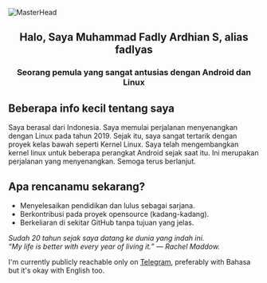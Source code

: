 ![MasterHead](https://1.bp.blogspot.com/-7A4WynwLsMw/XbBpCXG8fHI/AAAAAAAAMt4/uOa1bpLskYgrwGbllhSu2SDj_Mig8SXJQCLcBGAsYHQ/s1600/2000_600px.gif)

<p align="center">
<h2 align="center">Halo, Saya Muhammad Fadly Ardhian S, alias fadlyas</h2>
<h3 align="center">Seorang pemula yang sangat antusias dengan Android dan Linux</h3>
</p>

## Beberapa info kecil tentang saya
Saya berasal dari Indonesia. Saya memulai perjalanan menyenangkan dengan Linux pada tahun 2019. Sejak itu, saya sangat tertarik dengan proyek kelas bawah seperti Kernel Linux. Saya telah mengembangkan kernel linux untuk beberapa perangkat Android sejak saat itu. Ini merupakan perjalanan yang menyenangkan. Semoga terus berlanjut.

## Apa rencanamu sekarang?
- Menyelesaikan pendidikan dan lulus sebagai sarjana.
- Berkontribusi pada proyek opensource (kadang-kadang).
- Berkeliaran di sekitar GitHub tanpa tujuan yang jelas.

<p>
  <em>
    Sudah 20 tahun sejak saya datang ke dunia yang indah ini.<br>
    “My life is better with every year of living it.” — Rachel Maddow.
  </em>
</p>

I'm currently publicly reachable only on [Telegram](https://t.me/yeetnosense), preferably with Bahasa but it's okay with English too.
